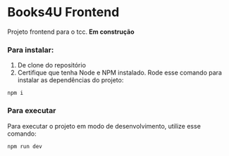 # Books4U Frontend

Projeto frontend para o tcc. **Em construção**


### Para instalar:
1. De clone do repositório
2. Certifique que tenha Node e NPM instalado. Rode esse comando para instalar as dependências do projeto:
```
npm i
```

### Para executar
Para executar o projeto em modo de desenvolvimento, utilize esse comando:
```
npm run dev
``` 